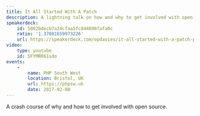 ```yaml
---
title: It All Started With A Patch
description: A lightning talk on how and why to get involved with open source.
speakerdeck:
    id: 5862bdecb7a24cfaa5fc844696fafa0c
    ratio: '1.37081659973226'
    url: https://speakerdeck.com/opdavies/it-all-started-with-a-patch-phpsw
video:
    type: youtube
    id: 5FYMRR61sdo
events:
    -
        name: PHP South West
        location: Bristol, UK
        url: https://phpsw.uk
        date: 2017-02-08
---
```


A crash course of why and how to get involved with open source.
